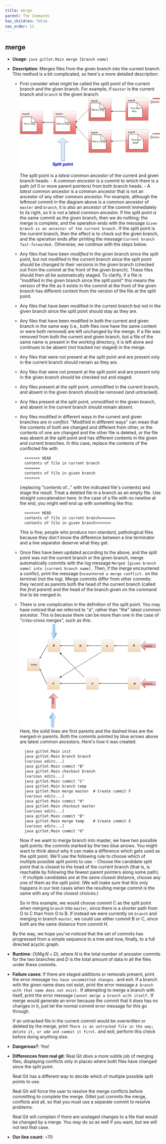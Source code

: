 ```yaml
---
title: merge
parent: The Commands
has_children: false
nav_order: 13
---
```


## merge

- __Usage__: `java gitlet.Main merge [branch name]`

- __Description__: Merges files from the given branch into the current
  branch. This method is a bit complicated, so here's a more detailed
  description:

    - First consider what might be called the _split point_ of the
      current branch and the given branch.
      For example, if `master` is the current branch and `branch` is the given
      branch:
      ![Split point](image/split_point.png)
      The split point is a _latest common ancestor_ of the current and given
      branch heads:
          - A _common ancestor_ is a commit to which there is a path
            (of 0 or more parent pointers) from both branch heads.
          - A _latest_ common ancestor is a common ancestor that is not an
            ancestor of any other common ancestor.
      For example, although the leftmost commit in the diagram above is a
      common ancestor of `master` and `branch`, it is also an ancestor of the
      commit immediately to its right, so it is not a latest common
      ancestor.
      If the split point _is_ the same commit as the given branch, then
      we do nothing; the merge is complete, and the operation ends with the
      message `Given branch is an ancestor of the current branch.`
      If the split point is the current branch, then the effect is to
      check out the given branch, and the operation
      ends after printing the message `Current branch fast-forwarded.`
      Otherwise, we continue
      with the steps below.

    - Any files that have been _modified_ in the given branch since
      the split point, but not modified in the current branch since
      the split point should be changed to their versions in the given
      branch (checked out from the commit at the front of the given
      branch). These files should then all be automatically staged.
      To clarify, if a file is "modified in the given branch since the
      split point" this means the version of the file as it exists in
      the commit at the front of the given branch has different
      content from the version of the file at the split point.

    - Any files that have been modified in the current branch but not
      in the given branch since the split point should stay as they
      are.

    - Any files that have been modified in both the current and
      given branch in the same way (i.e., both files now have the same
      content or were both removed) are left unchanged by the merge.
      If a file was removed from both the current and given branch, but a file
      of the same name is present in the working directory, it is left alone and
      continues to be absent (not tracked nor staged) in the merge.

    - Any files that were not present at the split point and are
      present only in the current branch should remain as they are.

    - Any files that were not present at the split point and are
      present only in the given branch should be checked out and
      staged.

    - Any files present at the split point, unmodified in the current
      branch, and absent in the given branch should be removed (and untracked).

    - Any files present at the split point, unmodified in the given branch,
      and absent in the current branch should remain absent.

    - Any files modified in different ways
      in the current and given branches are _in conflict_.  "Modified in
      different ways" can mean that the contents of both are changed and
      different from other, or the contents of one are changed and the other
      file is deleted, or the file was absent at the split point
      and has different
      contents in the given and current branches.  In this case, replace
      the contents of the conflicted file with

            <<<<<<< HEAD
            contents of file in current branch
            =======
            contents of file in given branch
            >>>>>>>

      (replacing "contents of..." with the indicated file's contents)
      and stage the result.
      Treat a deleted file in a branch
      as an empty file.  Use straight concatenation here.  In the case
      of a file with no newline at the end, you might well end up with
      something like this:

            <<<<<<< HEAD
            contents of file in current branch=======
            contents of file in given branch>>>>>>>

      This is fine; people who produce non-standard, pathological files
      because they don't know the difference between a line terminator
      and a line separator deserve what they get.

    - Once files have been updated according to the above, and the split
      point was not the current branch or the given branch,
      merge automatically commits with the log message
      `Merged [given branch name] into [current branch name].`
      Then, if the merge
      encountered a conflict,
      print the message `Encountered a merge conflict.` on the terminal (not
      the log).
      Merge commits differ from other commits: they record as parents
      both the head of the current branch (called the _first parent_)
      and the head of the branch given on the command line to be merged in.

    - There is one complication in the definition of the split point.  You
      may have noticed that we referred to "a", rather than "the"
      latest common ancestor. This is because there can be more than one in
      the case of "criss-cross merges", such as this:
      ![Criss-Cross Merge](image/crisscross2.png)
      Here, the solid lines are first parents and the dashed lines are the
      merged-in parents.  Both the commits pointed by blue arrows above are
      latest common ancestors.  Here's how it was created:

            java gitlet.Main init
            java gitlet.Main branch branch
            [various edits...]
            java gitlet.Main commit "B"
            java gitlet.Main checkout branch
            [various edits...]
            java gitlet.Main commit "C"
            java gitlet.Main branch temp
            java gitlet.Main merge master  # Create commit F
            [various edits...]
            java gitlet.Main commit "H"
            java gitlet.Main checkout master
            [various edits...]
            java gitlet.Main commit "D"
            java gitlet.Main merge temp    # Create commit E
            [various edits...]
            java gitlet.Main commit "G"

      Now if we want to merge branch into master, we
      have two possible split points: the commits marked by the two blue
      arrows.  You might want to think about why it can
      make a difference which gets used as the split point.  We'll use the
      following rule to choose which of multiple possible split points to
      use:
          - Choose the candidate split point that is closest to the
            head of the current branch (that is, is reachable by following
            the fewest parent pointers along some path).
          - If multiple candidates are at the same closest distance, choose
            any one of them as the split point.  (We will make sure that this
            only happens in our test cases when the resulting merge commit
            is the same with any of the closest choices.)

      So in this example, we would choose commit C as the split point
      when merging `branch` into `master`, since there is a shorter path
      from G to C than from G to B.  If instead we were currently on
      `branch` and merging in branch `master`, we could use either commit
      B or C, since both are the same distance from commit H.

  By the way, we hope you've noticed that the set of commits has progressed
  from a simple sequence to a tree and now, finally, to a full
  directed acyclic graph.

- __Runtime__: $O(N\lg N + D)$, where $N$ is the total number
  of ancestor commits for the two branches and $D$ is the total amount of
  data in all the files under these commits.

- __Failure cases__: If there are staged additions or removals present,
  print the error message `You have uncommitted changes.` and exit.
  If a branch with the given name does not exist,
  print the error message `A branch with that name does not exist.` If
  attempting to merge a branch with itself, print the error message
  `Cannot merge a branch with itself.` If merge would generate an
  error because the commit that it does has no changes in it, just let
  the normal commit error message for this go through.

  If an untracked file in the current commit would be overwritten or
  deleted by the merge, print `There is an untracked file in the way;
  delete it, or add and commit it first.` and exit; perform this check
  before doing anything else.

- __Dangerous?__: Yes!

- __Differences from real git__:
  Real Git does a more subtle job of merging files, displaying conflicts only
  in places where both files have changed since the split point.

  Real Git has a different way to decide which of multiple possible split
  points to use.

  Real Git will force the user to resolve the merge
  conflicts before committing to complete the merge. Gitlet just
  commits the merge, conflicts and all, so that you must use a separate
  commit to resolve problems.

  Real Git will complain if there are unstaged changes to a file that
  would be changed by a merge.  You may do so as well if you want, but we
  will not test that case.

- __Our line count__: ~70
